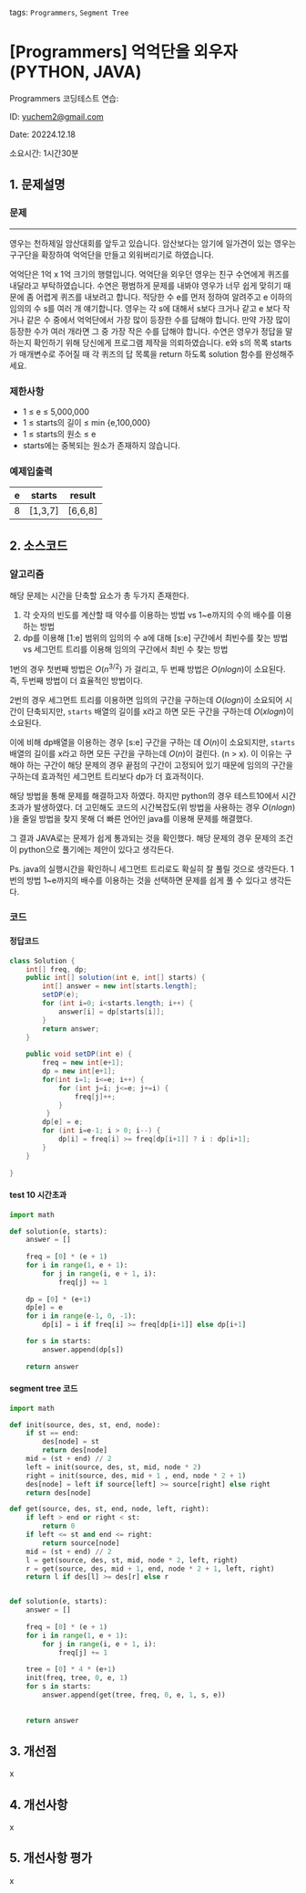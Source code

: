 tags: `Programmers`, `Segment Tree`
# [Programmers] 억억단을 외우자 (PYTHON, JAVA)
Programmers 코딩테스트 연습: 

ID: yuchem2@gmail.com

Date: 20224.12.18

소요시간: 1시간30분

## 1. 문제설명

### 문제
---
영우는 천하제일 암산대회를 앞두고 있습니다. 암산보다는 암기에 일가견이 있는 영우는 구구단을 확장하여 억억단을 만들고 외워버리기로 하였습니다.

억억단은 1억 x 1억 크기의 행렬입니다. 억억단을 외우던 영우는 친구 수연에게 퀴즈를 내달라고 부탁하였습니다.
수연은 평범하게 문제를 내봐야 영우가 너무 쉽게 맞히기 때문에 좀 어렵게 퀴즈를 내보려고 합니다. 적당한 수 e를 먼저 정하여 알려주고 e 이하의 임의의 수 s를 여러 개 얘기합니다. 영우는 각 s에 대해서 s보다 크거나 같고 e 보다 작거나 같은 수 중에서 억억단에서 가장 많이 등장한 수를 답해야 합니다. 만약 가장 많이 등장한 수가 여러 개라면 그 중 가장 작은 수를 답해야 합니다.
수연은 영우가 정답을 말하는지 확인하기 위해 당신에게 프로그램 제작을 의뢰하였습니다. e와 s의 목록 starts가 매개변수로 주어질 때 각 퀴즈의 답 목록을 return 하도록 solution 함수를 완성해주세요.

### 제한사항
+ 1 ≤ e ≤ 5,000,000
+ 1 ≤ starts의 길이 ≤ min {e,100,000}
+ 1 ≤ starts의 원소 ≤ e
+ starts에는 중복되는 원소가 존재하지 않습니다.

### 예제입출력
| e | starts  | result  |
|---|---------|---------|
| 8 | [1,3,7] | [6,6,8] |

## 2. 소스코드

### 알고리즘
해당 문제는 시간을 단축할 요소가 총 두가지 존재한다.
1. 각 숫자의 빈도를 계산할 때 약수를 이용하는 방법 vs 1~e까지의 수의 배수를 이용하는 방법
2. dp를 이용해 [1:e] 범위의 임의의 수 a에 대해 [s:e] 구간에서 최빈수를 찾는 방법 vs 세그먼트 트리를 이용해 임의의 구간에서 최빈 수 찾는 방법

1번의 경우 첫번째 방법은 $O(n^{3/2})$ 가 걸리고, 두 번째 방법은 $O(nlogn)$이 소요된다. 즉, 두번째 방법이 더 효율적인 방법이다.

2번의 경우 세그먼트 트리를 이용하면 임의의 구간을 구하는데 $O(logn)$이 소요되어 시간이 단축되지만, `starts` 배열의 길이를 x라고 하면 모든 구간을 구하는데 $O(xlogn)$이 소요된다. 

이에 비해 dp배열을 이용하는 경우 [s:e] 구간을 구하는 데 $O(n)$이 소요되지만, `starts` 배열의 길이를 x라고 하면 모든 구간을 구하는데 $O(n)$이 걸린다. (n > x). 
이 이유는 구해야 하는 구간이 해당 문제의 경우 끝점의 구간이 고정되어 있기 때문에 임의의 구간을 구하는데 효과적인 세그먼트 트리보다 dp가 더 효과적이다. 

해당 방법을 통해 문제를 해결하고자 하였다. 하지만 python의 경우 테스트10에서 시간초과가 발생하였다. 더 고민해도 코드의 시간복잡도(위 방법을 사용하는 경우 $O(nlogn)$ )을 줄일 방법을 찾지 못해 더 빠른 언어인 java를 이용해 문제를 해결했다.

그 결과 JAVA로는 문제가 쉽게 통과되는 것을 확인했다. 해당 문제의 경우 문제의 조건이 python으로 풀기에는 제안이 있다고 생각든다.

Ps. java의 실행시간을 확인하니 세그먼트 트리로도 확실히 잘 풀릴 것으로 생각든다. 1번의 방법 1~e까지의 배수를 이용하는 것을 선택하면 문제를 쉽게 풀 수 있다고 생각든다.

### 코드
#### 정답코드
```java
class Solution {
    int[] freq, dp;
    public int[] solution(int e, int[] starts) {
        int[] answer = new int[starts.length];
        setDP(e);
        for (int i=0; i<starts.length; i++) {
            answer[i] = dp[starts[i]];
        }
        return answer;
    }
    
    public void setDP(int e) {
        freq = new int[e+1];
        dp = new int[e+1];
        for(int i=1; i<=e; i++) {
            for (int j=i; j<=e; j+=i) {
                freq[j]++;
            }
         }
        dp[e] = e;
        for (int i=e-1; i > 0; i--) {
            dp[i] = freq[i] >= freq[dp[i+1]] ? i : dp[i+1];
        }
    }
    
}
```

#### test 10 시간초과
```python
import math

def solution(e, starts):
    answer = []
    
    freq = [0] * (e + 1)
    for i in range(1, e + 1):
        for j in range(i, e + 1, i):
            freq[j] += 1
    
    dp = [0] * (e+1)
    dp[e] = e
    for i in range(e-1, 0, -1):
        dp[i] = i if freq[i] >= freq[dp[i+1]] else dp[i+1]

    for s in starts:
        answer.append(dp[s])
        
    return answer
```

#### segment tree 코드
```python
import math

def init(source, des, st, end, node):
    if st == end:
        des[node] = st
        return des[node]
    mid = (st + end) // 2
    left = init(source, des, st, mid, node * 2)
    right = init(source, des, mid + 1 , end, node * 2 + 1)
    des[node] = left if source[left] >= source[right] else right
    return des[node] 

def get(source, des, st, end, node, left, right):
    if left > end or right < st:
        return 0
    if left <= st and end <= right:
        return source[node]
    mid = (st + end) // 2
    l = get(source, des, st, mid, node * 2, left, right)
    r = get(source, des, mid + 1, end, node * 2 + 1, left, right)
    return l if des[l] >= des[r] else r


def solution(e, starts):
    answer = []
    
    freq = [0] * (e + 1)
    for i in range(1, e + 1):
        for j in range(i, e + 1, i):
            freq[j] += 1
            
    tree = [0] * 4 * (e+1)
    init(freq, tree, 0, e, 1)
    for s in starts:
        answer.append(get(tree, freq, 0, e, 1, s, e))
    
        
    return answer
```

## 3. 개선점
x
## 4. 개선사항
x
## 5. 개선사항 평가
x
